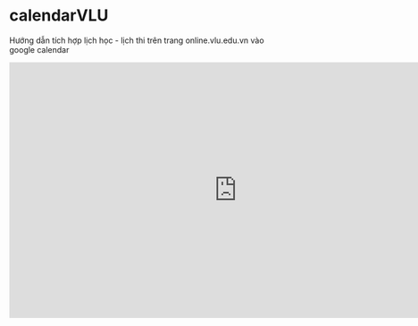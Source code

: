 # calendarVLU
Hướng dẫn tích hợp lịch học - lịch thi trên trang online.vlu.edu.vn vào google calendar
<iframe width="814" height="458" src="https://www.youtube.com/embed/Hfgfkjj0ZpA" title="My Only Game vs. Magnus Carlsen" frameborder="0" allow="accelerometer; autoplay; clipboard-write; encrypted-media; gyroscope; picture-in-picture; web-share" allowfullscreen></iframe>
